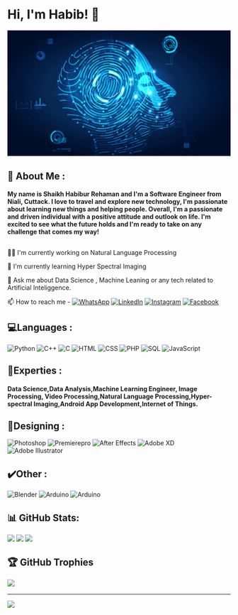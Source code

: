 
# Hi, I'm Habib! 👋
![Data Scientist](https://github.com/shrehaman/shrehaman/blob/main/machine%20learning.gif)

## 🚀 About Me :
#### My name is Shaikh Habibur Rehaman and I'm a Software Engineer from Niali, Cuttack. I love to travel and explore new technology, I'm passionate about learning new things and helping people. Overall, I'm a passionate and driven individual with a positive attitude and outlook on life. I'm excited to see what the future holds and I'm ready to take on any challenge that comes my way!

## 
👩‍💻 I'm currently working on Natural Language Processing

🧠 I'm currently learning Hyper Spectral Imaging

💬 Ask me about Data Science , Machine Leaning or any tech related to Artificial Inteliggence.

📫 How to reach me -
[![WhatsApp](https://img.shields.io/badge/whatsapp-25D366?style=for-the-badge&logo=whatsapp&logoColor=white)](https://api.whatsapp.com/send/?phone=919777795786&text=Hello%20Shaikh%20Habibur%20Rehaman,%20I%20get%20this%20no.%20from%20your%20Github%20&type=phone_number&app_absent=0)
[![LinkedIn](https://img.shields.io/badge/linkedin-0077b5?style=for-the-badge&logo=linkedin&logoColor=white)](https://www.linkedin.com/in/shrehaman/)
[![Instagram](https://img.shields.io/badge/instagram-C13584?style=for-the-badge&logo=instagram&logoColor=white)](https://www.instagram.com/s.h.rehaman/)
[![Facebook](https://img.shields.io/badge/facebook-0077b6?style=for-the-badge&logo=facebook&logoColor=white)](https://www.instagram.com/s.h.rehaman/)


## 💻Languages :
![Python](https://img.shields.io/badge/python-3776AB?style=for-the-badge&logo=python&logoColor=white)
![C++](https://img.shields.io/badge/C++-00599C?style=for-the-badge&logo=cplusplus&logoColor)
![C](https://img.shields.io/badge/C-A8B9CC?style=for-the-badge&logo=c&logoColor=white)
![HTML](https://img.shields.io/badge/HTML-E34F26?style=for-the-badge&logo=html5&logoColor=white)
![CSS](https://img.shields.io/badge/CSS-1572B6?style=for-the-badge&logo=css3&logoColor=white)
![PHP](https://img.shields.io/badge/PHP-777BB4?style=for-the-badge&logo=php&logoColor=white)
![SQL](https://img.shields.io/badge/sql-4479A1?style=for-the-badge&logo=mysql&logoColor=white)
![JavaScript](https://img.shields.io/badge/JavaScript-F7DF1E?style=for-the-badge&logo=javascript&logoColor=red)


## 🧠Experties :

#### Data Science,Data Analysis,Machine Learning Engineer, Image Processing, Video Processing,Natural Language Processing,Hyper-spectral Imaging,Android App Development,Internet of Things.


## 🎨Designing :
![Photoshop](https://img.shields.io/badge/Photoshop-31A8FF?style=for-the-badge&logo=adobephotoshop&logoColor=white)
![Premierepro](https://img.shields.io/badge/Premiere%20pro-9999FF?style=for-the-badge&logo=adobepremierepro&logoColor=white)
![After Effects](https://img.shields.io/badge/After%20Effects-0058CC?style=for-the-badge&logo=adobeaftereffects&logoColor=white)
![Adobe XD](https://img.shields.io/badge/Adobe%20XD-FF61F6?style=for-the-badge&logo=adobexd&logoColor=white)
![Adobe Illustrator](https://img.shields.io/badge/Adobe%20Illustrator-FF9A00?style=for-the-badge&logo=adobeillustrator&logoColor=white)


## ✔️Other :
![Blender](https://img.shields.io/badge/Blender-F5792A?style=for-the-badge&logo=blender&logoColor=white)
![Arduino](https://img.shields.io/badge/arduino-00979D?style=for-the-badge&logo=arduino&logoColor=white)
![Arduino](https://img.shields.io/badge/Firebase-FFCA28?style=for-the-badge&logo=firebase&logoColor=white)

## 📊 GitHub Stats:
<img src="https://github-readme-stats.vercel.app/api?username=shrehaman&show_icons=true&theme=outrun&count_private=true" height="auto" width="80%"/>
<img src="https://github-readme-streak-stats.herokuapp.com/?user=shrehaman&theme=outrun&hide_border=false" height="auto" width="80%"/>
<img src="https://github-readme-stats.vercel.app/api/top-langs/?username=shrehaman&layout=compact&theme=outrun" height="auto" width="80%"/>

## 🏆 GitHub Trophies
![](https://github-profile-trophy.vercel.app/?username=shrehaman&theme=radical&no-frame=false&no-bg=false&margin-w=4)

---
[![](https://visitcount.itsvg.in/api?id=shrehaman&icon=7&color=10)](https://shrehaman.in)
